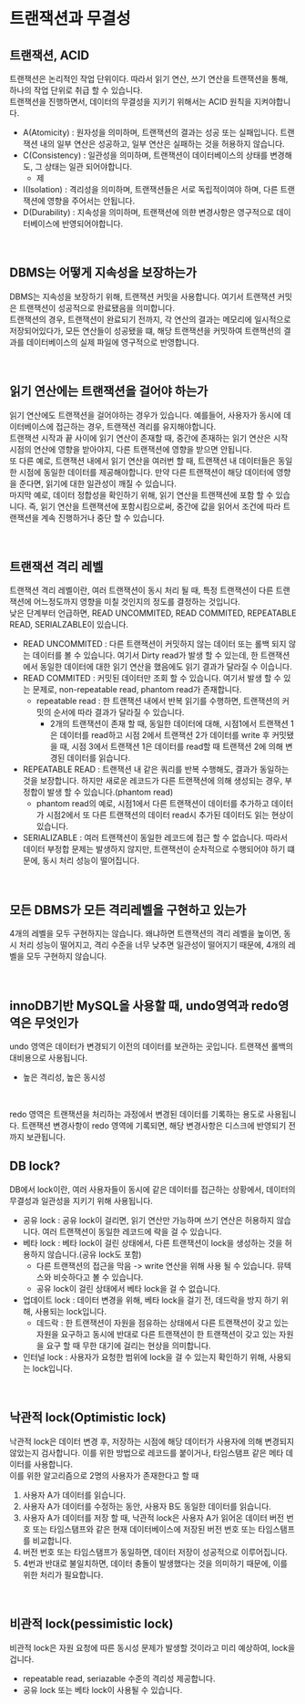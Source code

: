 # 트랜잭션과 무결성

## 트랜잭션, ACID

트랜잭션은 논리적인 작업 단위이다. 따라서 읽기 연산, 쓰기 연산을 트랜잭션을 통해, 하나의 작업 단위로 취급 할 수 있습니다.<br/>
트랜잭션을 진행하면서, 데이터의 무결성을 지키기 위해서는 ACID 원칙을 지켜야합니다.<br/>
- A(Atomicity) : 원자성을 의미하며, 트랜잭션의 결과는 성공 또는 실패입니다. 트랜잭션 내의 일부 연산은 성공하고, 일부 연산은 실패하는 것을 허용하지 않습니다.
- C(Consistency) : 일관성을 의미하며, 트랜잭션이 데이터베이스의 상태를 변경해도, 그 상태는 일관 되어야합니다.
  - 제
- I(Isolation) : 격리성을 의미하며, 트랜잭션들은 서로 독립적이여야 하며, 다른 트랜잭션에 영향을 주어서는 안됩니다.
- D(Durability) : 지속성을 의미하며, 트랜잭션에 의햔 변경사항은 영구적으로 데이터베이스에 반영되어야합니다.

<br/>

## DBMS는 어떻게 지속성을 보장하는가

DBMS는 지속성을 보장하기 위해, 트랜잭션 커밋을 사용합니다. 여기서 트랜잭션 커밋은 트랜잭션이 성공적으로 완료됐음을 의미합니다.<br/> 
트랜잭션의 경우, 트랜잭션이 완료되기 전까지, 각 연산의 결과는 메모리에 일시적으로 저장되어있다가, 모든 연산들이 성공됐을 떄, 해당 트랜잭션을 커밋하여 트랜잭션의 결과를 데이터베이스의 실제 파일에 영구적으로 반영합니다.<br/>

<br/>

## 읽기 연산에는 트랜잭션을 걸어야 하는가

읽기 연산에도 트랜잭션을 걸어야하는 경우가 있습니다. 예를들어, 사용자가 동시에 데이터베이스에 접근하는 경우, 트랜잭션 격리를 유지해야합니다.<br/>
트랜잭션 시작과 끝 사이에 읽기 연산이 존재할 때, 중간에 존재하는 읽기 연산은 시작 시점의 연산에 영향을 받아야지, 다른 트랜잭션에 영향을 받으면 안됩니다.<br/>
또 다른 예로, 트랜잭션 내에서 읽기 연산을 여러번 할 때, 트랜잭션 내 데이터들은 동일한 시점에 동일한 데이터를 제공해야합니다. 만약 다른 트랜잭션이 해당 데이터에 영향을 준다면, 읽기에 대한 일관성이 깨질 수 있습니다.<br/>
마지막 예로, 데이터 정합성을 확인하기 위해, 읽기 연산을 트랜잭션에 포함 할 수 있습니다. 즉, 읽기 연산을 트랜잭션에 포함시킴으로써, 중간에 값을 읽어서 조건에 따라 트랜잭션을 계속 진행하거나 중단 할 수 있습니다.<br/>

<br/>

## 트랜잭션 격리 레벨

트랜잭션 격리 레벨이란, 여러 트랜잭션이 동시 처리 될 때, 특정 트랜잭션이 다른 트랜잭션에 어느정도까지 영향을 미칠 것인지의 정도를 결정하는 것입니다.<br/>
낮은 단계부터 언급하면, READ UNCOMMITED, READ COMMITED, REPEATABLE READ, SERIALZABLE이 있습니다.
- READ UNCOMMITED : 다른 트랜잭션이 커밋하지 않는 데이터 또는 롤백 되지 않는 데이터를 볼 수 있습니다. 여기서 Dirty read가 발생 할 수 있는데, 한 트랜잭션에서 동일한 데이터에 대한 읽기 연산을 했음에도 읽기 결과가 달라질 수 이습니다.<br/>
- READ COMMITED : 커밋된 데이터만 조회 할 수 있습니다. 여기서 발생 할 수 있는 문제로, non-repeatable read, phantom read가 존재합니다. 
  - repeatable read : 한 트랜잭션 내에서 반복 읽기를 수행하면, 트랜잭션의 커밋의 순서에 따라 결과가 달라질 수 있습니다.
    - 2개의 트랜잭션이 존재 할 때, 동일한 데이터에 대해, 시점1에서 트랜잭션 1은 데이터를 read하고 시점 2에서 트랜잭션 2가 데이터를 write 후 커밋됐을 때, 시점 3에서 트랜잭션 1은 데이터를 read할 때 트랜잭션 2에 의해 변경된 데이터를 읽습니다.
- REPEATABLE READ : 트랜잭션 내 같은 쿼리를 반복 수행해도, 결과가 동일하는 것을 보장합니다. 하지만 새로운 레코드가 다른 트랜잭션에 의해 생성되는 경우, 부정합이 발생 할 수 있습니다.(phantom read)
  - phantom read의 예로, 시점1에서 다른 트랜잭션이 데이터를 추가하고 데이터가 시점2에서 또 다른 트랜잭션의 데이터 read시 추가된 데이터도 읽는 현상이 있습니다.
- SERIALIZABLE : 여러 트랜잭션이 동일한 레코드에 접근 할 수 없습니다. 따라서 데이터 부정합 문제는 발생하지 않지만, 트랜잭션이 순차적으로 수행되어야 하기 떄문에, 동시 처리 성능이 떨어집니다.

<br/>


## 모든 DBMS가 모든 격리레벨을 구현하고 있는가

4개의 레벨을 모두 구현하지는 않습니다. 왜냐하면 트랜잭션의 격리 레벨을 높이면, 동시 처리 성능이 떨어지고, 격리 수준을 너무 낮추면 일관성이 떨어지기 때문에, 4개의 레벨을 모두 구현하지 않습니다.

<br/>

## innoDB기반 MySQL을 사용할 때, undo영역과 redo영역은 무엇인가

undo 영역은 데이터가 변경되기 이전의 데이터를 보관하는 곳입니다. 트랜잭션 롤백의 대비용으로 사용됩니다.
- 높은 격리성, 높은 동시성

<br/>

redo 영역은 트랜잭션을 처리하는 과정에서 변경된 데이터를 기록하는 용도로 사용됩니다. 트랜잭션 변경사항이 redo 영역에 기록되면, 해당 변경사항은 디스크에 반영되기 전까지 보관됩니다. <br/>

## DB lock?

DB에서 lock이란, 여러 사용자들이 동시에 같은 데이터를 접근하는 상황에서, 데이터의 무결성과 일관성을 지키기 위해 사용됩니다.<br/>
- 공유 lock : 공유 lock이 걸리면, 읽기 연산만 가능하며 쓰기 연산은 허용하지 않습니다. 여러 트랜잭션이 동일한 레코드에 락을 걸 수 있습니다.
- 베타 lock : 베타 lock이 걸린 상태에서, 다른 트랜잭션이 lock을 생성하는 것을 허용하지 않습니다.(공유 lock도 포함)
    - 다른 트랜잭션의 접근을 막음 -> write 연산을 위해 사용 될 수 있습니다. 뮤텍스와 비슷하다고 볼 수 있습니다.
    - 공유 lock이 걸린 상태에서 베타 lock을 걸 수 없습니다.
- 업데이트 lock : 데이터 변경을 위해, 베타 lock을 걸기 전, 데드락을 방지 하기 위해, 사용되는 lock입니다.
  - 데드락 : 한 트랜잭션이 자원을 점유하는 상태에서 다른 트랜잭션이 갖고 있는 자원을 요구하고 동시에 반대로 다른 트랜잭션이 한 트랜잭션이 갖고 있는 자원을 요구 할 때 무한 대기에 걸리는 현상을 의미합니다.
- 인터널 lock : 사용자가 요청한 범위에 lock을 걸 수 있는지 확인하기 위해, 사용되는 lock입니다.

<br/>

## 낙관적 lock(Optimistic lock)
낙관적 lock은 데이터 변경 후, 저장하는 시점에 해당 데이터가 사용자에 의해 변경되지 않았는지 검사합니다. 이를 위한 방법으로 레코드를 붙이거나, 타임스탬프 같은 메타 데이터를 사용합니다.
<br/>
이를 위한 알고리즘으로 2명의 사용자가 존재한다고 할 때
1. 사용자 A가 데이터를 읽습니다.
2. 사용자 A가 데이터를 수정하는 동안, 사용자 B도 동일한 데이터를 읽습니다.
3. 사용자 A가 데이터를 저장 할 때, 낙관적 lock은 사용자 A가 읽어온 데이터 버전 번호 또는 타임스탬프와 같은 현재 데이터베이스에 저장된 버전 번호 또는 타임스탬프를 비교합니다.
4. 버전 번호 또는 타임스탬프가 동일하면, 데이터 저장이 성공적으로 이루어집니다.
5. 4번과 반대로 불일치하면, 데이터 충돌이 발생했다는 것을 의미하기 때문에, 이를 위한 처리가 필요합니다.

<br/>

## 비관적 lock(pessimistic lock)
비관적 lock은 자원 요청에 따른 동시성 문제가 발생할 것이라고 미리 예상하여, lock을 겁니다.
- repeatable read, seriazable 수준의 격리성 제공합니다.
- 공유 lock 또는 베타 lock이 사용될 수 있습니다.

